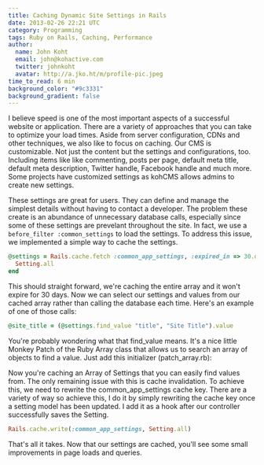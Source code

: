 ```yaml
---
title: Caching Dynamic Site Settings in Rails
date: 2013-02-26 22:21 UTC
category: Programming
tags: Ruby on Rails, Caching, Performance
author:
  name: John Koht
  email: john@kohactive.com
  twitter: johnkoht
  avatar: http://a.jko.ht/m/profile-pic.jpeg
time_to_read: 6 min
background_color: "#9c3331"
background_gradient: false
---
```


I believe speed is one of the most important aspects of a successful website or application. There are a variety of approaches that you can take to optimize your load times. Aside from server configuration, CDNs and other techniques, we also like to focus on caching. Our CMS is customizable. Not just the content but the settings and configurations, too. Including items like like commenting, posts per page, default meta title, default meta description, Twitter handle, Facebook handle and much more. Some projects have customized settings as kohCMS allows admins to create new settings.

These settings are great for users. They can define and manage the simplest details without having to contact a developer. The problem these create is an abundance of unnecessary database calls, especially since some of these settings are prevelant throughout the site. In fact, we use a `before_filter :common_settings` to load the settings. To address this issue, we implemented a simple way to cache the settings.

```ruby
@settings = Rails.cache.fetch :common_app_settings, :expired_in => 30.days do
  Setting.all
end
```

This should straight forward, we're caching the entire array and it won't expire for 30 days. Now we can select our settings and values from our cached array rather than calling the database each time. Here's an example of one of those calls:

```ruby
@site_title = (@settings.find_value "title", "Site Title").value
```

You're probably wondering what that find_value means. It's a nice little Monkey Patch of the Ruby Array class that allows us to search an array of objects to find a value. Just add this initializer (patch_array.rb):

Now you're caching an Array of Settings that you can easily find values from. The only remaining issue with this is cache invalidation. To achieve this, we need to rewrite the common_app_settings cache key. There are a variety of way so achieve this, I do it by simply rewriting the cache key once a setting model has been updated. I add it as a hook after our controller successfully saves the Setting.

```ruby
Rails.cache.write(:common_app_settings, Setting.all)
```

That's all it takes. Now that our settings are cached, you'll see some small improvements in page loads and queries.
